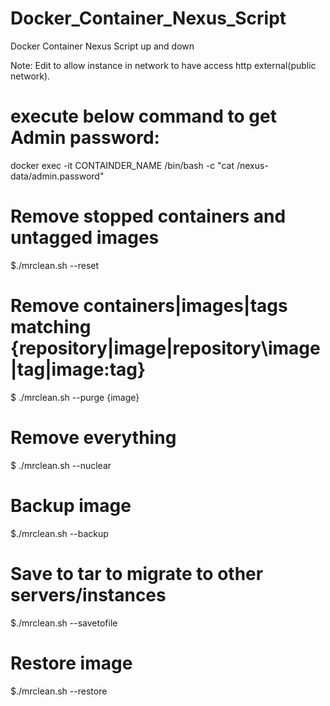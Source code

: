 # Docker_Container_Nexus_Script
Docker Container Nexus Script up and down

Note: Edit to allow instance in network to have access http external(public network).


# execute below command to get  Admin password:

docker exec -it CONTAINDER_NAME /bin/bash -c "cat  /nexus-data/admin.password"

# Remove stopped containers and untagged images

$./mrclean.sh --reset

# Remove containers|images|tags matching {repository|image|repository\image|tag|image:tag}

$ ./mrclean.sh --purge {image}

# Remove everything

$ ./mrclean.sh --nuclear

# Backup image
$./mrclean.sh --backup

# Save to tar to migrate to other servers/instances
$./mrclean.sh --savetofile

# Restore image 
$./mrclean.sh --restore
